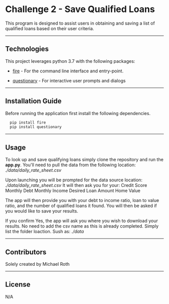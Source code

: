 # Challenge 2 - Save Qualified Loans

This program is designed to assist users in obtaining and saving a list of qualified loans based on their user criteria. 

---

## Technologies

This project leverages python 3.7 with the following packages:

* [fire](https://github.com/google/python-fire) - For the command line interface and entry-point.

* [questionary](https://github.com/tmbo/questionary) - For interactive user prompts and dialogs

---

## Installation Guide

Before running the application first install the following dependencies.

```python
  pip install fire
  pip install questionary
```

---

## Usage

To look up and save qualifying loans simply clone the repository and run the **app.py**. You'll need to pull the data from the following location: *./data/daily_rate_sheet.csv* 

Upon launching you will be prompted for the data source location: *./data/daily_rate_sheet.csv* 
It will then ask you for your:
Credit Score
Monthly Debt
Monthly Income
Desired Loan Amount
Home Value

The app will then provide you with your debt to income ratio, loan to value ratio, and the number of qualified loans it found. You will then be asked if you would like to save your results.

If you confirm Yes, the app will ask you where you wish to download your results. No need to add the csv name as this is already completed. Simply list the folder loaction. Sush as: *./data*

---

## Contributors

Solely created by Michael Roth

---

## License

N/A
